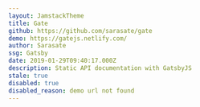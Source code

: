 ```yaml
---
layout: JamstackTheme
title: Gate
github: https://github.com/sarasate/gate
demo: https://gatejs.netlify.com/
author: Sarasate
ssg: Gatsby
date: 2019-01-29T09:40:17.000Z
description: Static API documentation with GatsbyJS
stale: true
disabled: true
disabled_reason: demo url not found
---
```

